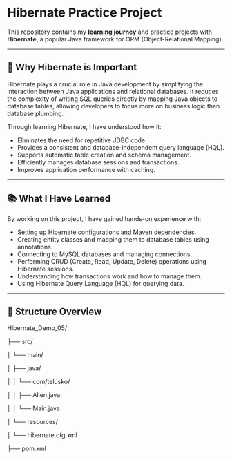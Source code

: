 # Hibernate Practice Project

This repository contains my **learning journey** and practice projects with **Hibernate**, a popular Java framework for ORM (Object-Relational Mapping).

---

## 📌 Why Hibernate is Important

Hibernate plays a crucial role in Java development by simplifying the interaction between Java applications and relational databases. It reduces the complexity of writing SQL queries directly by mapping Java objects to database tables, allowing developers to focus more on business logic than database plumbing.

Through learning Hibernate, I have understood how it:

- Eliminates the need for repetitive JDBC code.
- Provides a consistent and database-independent query language (HQL).
- Supports automatic table creation and schema management.
- Efficiently manages database sessions and transactions.
- Improves application performance with caching.

---

## 📚 What I Have Learned

By working on this project, I have gained hands-on experience with:

- Setting up Hibernate configurations and Maven dependencies.
- Creating entity classes and mapping them to database tables using annotations.
- Connecting to MySQL databases and managing connections.
- Performing CRUD (Create, Read, Update, Delete) operations using Hibernate sessions.
- Understanding how transactions work and how to manage them.
- Using Hibernate Query Language (HQL) for querying data.

---

## 📂 Structure Overview
Hibernate_Demo_05/

├── src/

│ └── main/

│ ├── java/

│ │ └── com/telusko/

│ │ ├── Alien.java

│ │ └── Main.java

│ └── resources/

│ └── hibernate.cfg.xml

├── pom.xml

